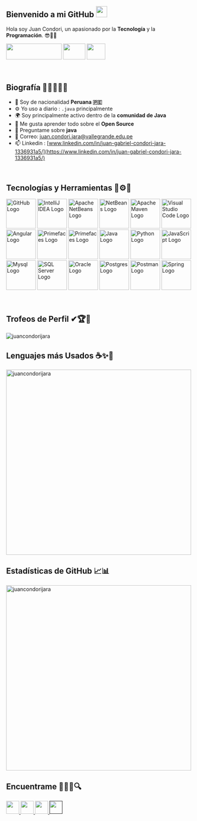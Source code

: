 ## Bienvenido a mi GitHub <img src="https://raw.githubusercontent.com/MartinHeinz/MartinHeinz/master/wave.gif" width="30px" height="30px">
Hola soy Juan Condori, un apasionado por la **Tecnología** y la **Programación**. 😎👨‍💻

<code><img height="43" src="https://www.vectorlogo.zone/logos/google_cloud/google_cloud-ar21.svg" width="150px" height="80px"></code>
<code><img height="43" src="https://www.vectorlogo.zone/logos/google_cloud/google_cloud-ar21.svg" width="60px" height="50px"></code>
<code><img height="43" src="https://www.vectorlogo.zone/logos/google_cloud/google_cloud-ar21.svg" width="50px" height="50px"></code>

</br>

## Biografía 👨‍🎓😎👨‍💻
- 🏢 Soy de nacionalidad **Peruana 🇵🇪**
- ⚙️ Yo uso a diario : `.java` principalmente
- 🌍 Soy principalmente activo dentro de la **comunidad de Java**
- 🌱 Me gusta aprender todo sobre el **Open Source**
- 💬 Preguntame sobre **java**
- 📧 Correo: [juan.condori.jara@vallegrande.edu.pe](mailto:juan.condori.jara@vallegrande.edu.pe)
- 📫 Linkedin : [www.linkedin.com/in/juan-gabriel-condori-jara-1336931a5/](https://www.linkedin.com/in/juan-gabriel-condori-jara-1336931a5/)

</br>

## Tecnologías y Herramientas 🧰⚙💼
<img src="https://www.vectorlogo.zone/logos/github/github-tile.svg" alt="GitHub Logo" width="80" height="80"/> <img src="https://upload.wikimedia.org/wikipedia/commons/9/9c/IntelliJ_IDEA_Icon.svg" alt="IntelliJ IDEA Logo" width="80" height="80"/> <img src="https://upload.wikimedia.org/wikipedia/commons/9/98/Apache_NetBeans_Logo.svg" alt="Apache NetBeans Logo" width="80" height="80"/> <img src="https://dosideas.com/images/stories/java/netbeans.png" alt="NetBeans Logo" width="80" height="80"/> <img src="https://editorconfig.org/logos/maven.png" alt="Apache Maven Logo" width="80" height="80"/> <img src="https://cdn.worldvectorlogo.com/logos/visual-studio-code-1.svg" alt="Visual Studio Code Logo" width="80" height="80"/> <img src="https://upload.wikimedia.org/wikipedia/commons/c/cf/Angular_full_color_logo.svg" alt="Angular Logo" width="80" height="80"/> <img src="https://i.pinimg.com/564x/c9/e1/3e/c9e13e45b4541c050a8349214f77b431.jpg" alt="Primefaces Logo" width="80" height="80"/> <img src="https://static.javatpoint.com/primefaces/images/primefaces-tutorial.png" alt="Primefaces Logo" width="80" height="80"/> <img src="https://cdn.worldvectorlogo.com/logos/java.svg" alt="Java Logo" width="80" height="80"/> <img src="https://cdn.worldvectorlogo.com/logos/python-4.svg" alt="Python Logo" width="80" height="80"/> <img src="https://cdn.worldvectorlogo.com/logos/logo-javascript.svg" alt="JavaScript Logo" width="80" height="80"/> <img src="https://cdn.worldvectorlogo.com/logos/mysql-3.svg" alt="Mysql Logo" width="80" height="80"/> <img src="https://cdn.worldvectorlogo.com/logos/sql-server-magazine.svg" alt="SQL Server Logo" width="80" height="80"/> <img src="https://www.stickee.co.uk/wp-content/uploads/2016/11/oracle-logo.jpg" alt="Oracle Logo" width="80" height="80"/> <img src="https://cdn.worldvectorlogo.com/logos/postgresql.svg" alt="Postgres Logo" width="80" height="80"/> <img src="https://www.svgrepo.com/show/354202/postman-icon.svg" alt="Postman Logo" width="80" height="80"/> <img src="https://cdn.worldvectorlogo.com/logos/spring-3.svg" alt="Spring Logo" width="80" height="80"/>

</br>

## Trofeos de Perfil ✔🏆🥇
<img src="https://github-profile-trophy.vercel.app/api/?username=juancondorijara&locale=es" alt="juancondorijara"/>

</br>

## Lenguajes más Usados ☕✨📑
<img src="https://github-readme-stats.vercel.app/api/top-langs/?username=juancondorijara&locale=es&layout=compact" alt="juancondorijara" style="width: 500px;"/>

</br>

## Estadísticas de GitHub 📈📊
<img src="https://github-readme-stats.vercel.app/api?username=juancondorijara&show_icons=true&locale=es&theme=default" alt="juancondorijara" style="width: 500px;"/>

</br>

## Encuentrame 🔎👨‍💻🔍

<a href="mailto:juan.condori.jara@vallegrande.edu.pe" target="_blank">
<img src="https://www.vectorlogo.zone/logos/gmail/gmail-icon.svg" width="35px" height="35px">
</a>
<a href="https://www.linkedin.com/in/juan-gabriel-condori-jara-1336931a5/" target="_blank">
<img src="https://www.vectorlogo.zone/logos/linkedin/linkedin-icon.svg" width="35px" height="35px">
</a>
<a href="https://www.facebook.com/profile.php?id=100004386580197" target="_blank">
<img src="https://www.vectorlogo.zone/logos/facebook/facebook-icon.svg" width="35px" height="35px">
</a>
<a href="" target="_blank">
<img src="https://www.freepnglogos.com/uploads/logo-website-png/logo-website-website-logo-png-transparent-background-background-15.png" width="35px" height="35px">
</a>



<!--
<img src="https://www.vectorlogo.zone/logos/github/github-tile.svg" alt="GitHub Logo" width="80" height="80"/>
<img src="https://upload.wikimedia.org/wikipedia/commons/9/9c/IntelliJ_IDEA_Icon.svg" alt="IntelliJ IDEA Logo" width="80" height="80"/>
<img src="https://upload.wikimedia.org/wikipedia/commons/9/98/Apache_NetBeans_Logo.svg" alt="Apache NetBeans Logo" width="80" height="80"/>
<img src="https://dosideas.com/images/stories/java/netbeans.png" alt="NetBeans Logo" width="80" height="80"/>
<img src="https://editorconfig.org/logos/maven.png" alt="Apache Maven Logo" width="80" height="80"/>
<img src="https://cdn.worldvectorlogo.com/logos/visual-studio-code-1.svg" alt="Visual Studio Code Logo" width="80" height="80"/>
<img src="https://upload.wikimedia.org/wikipedia/commons/c/cf/Angular_full_color_logo.svg" alt="Angular Logo" width="80" height="80"/>
<img src="https://i.pinimg.com/564x/c9/e1/3e/c9e13e45b4541c050a8349214f77b431.jpg" alt="Primefaces Logo" width="80" height="80"/>
<img src="https://static.javatpoint.com/primefaces/images/primefaces-tutorial.png" alt="Primefaces Logo" width="80" height="80"/>
<img src="https://cdn.worldvectorlogo.com/logos/java.svg" alt="Java Logo" width="80" height="80"/> 
<img src="https://cdn.worldvectorlogo.com/logos/python-4.svg" alt="Python Logo" width="80" height="80"/>
<img src="https://cdn.worldvectorlogo.com/logos/logo-javascript.svg" alt="JavaScript Logo" width="80" height="80"/>
<img src="https://cdn.worldvectorlogo.com/logos/mysql-3.svg" alt="Mysql Logo" width="80" height="80"/>
<img src="https://cdn.worldvectorlogo.com/logos/sql-server-magazine.svg" alt="SQL Server Logo" width="80" height="80"/>
<img src="https://www.stickee.co.uk/wp-content/uploads/2016/11/oracle-logo.jpg" alt="Oracle Logo" width="80" height="80"/>
<img src="https://cdn.worldvectorlogo.com/logos/postgresql.svg" alt="Postgres Logo" width="80" height="80"/>
<img src="https://www.svgrepo.com/show/354202/postman-icon.svg" alt="Postman Logo" width="80" height="80"/>
<img src="https://cdn.worldvectorlogo.com/logos/spring-3.svg" alt="Spring Logo" width="80" height="80"/>

**juancondorijara/juancondorijara** is a ✨ _special_ ✨ repository because its `README.md` (this file) appears on your GitHub profile.
Here are some ideas to get you started:
- 🔭 I’m currently working on ...
- 🌱 I’m currently learning ...
- 👯 I’m looking to collaborate on ...
- 🤔 I’m looking for help with ...
- 💬 Ask me about ...
- 📫 How to reach me: ...
- 😄 Pronouns: ...
- ⚡ Fun fact: ...

https://github.com/anuraghazra/github-readme-stats
-->
